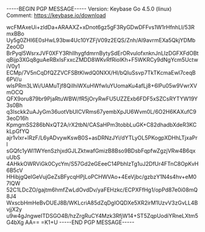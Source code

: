 -----BEGIN PGP MESSAGE-----
Version: Keybase Go 4.5.0 (linux)
Comment: https://keybase.io/download

wcFMAxeUi+zldDa+ARAAXZ+xDnot6gz5gF3RyGDwDFFvs1W1rHfnhLI/53RmxBBo
Uy5g0ZHI6E0sHwL93bw4Uc10YZFjV09z2EQS/Znh/Al9avrmEXa5QkjYDMbZeoOD
BrPyql5WsrxJVF0XFY3RhllhygfdmrnBytySdErORvulofxnknJnLIzDGFXFdOBt
qBijp3XGq8guAeRBxIsFxxcZMDD8WKvRfRioIKh+F5WKRCy9dNgYcm5UctwiV0y1
ECMp/7V5nCqDfQZZVCFSBtKlwdQ0NXX/Hl/bQIuSsvp7TkTKcmaEwI7ceqB6PV/u
wlsPRm3LWi/UAMuTjf8QiIhiWXuHWfwIuYUomaKu4afLj8+6lPu05w9VwrXVmOCQ
QFX9oru879br9PjaRtuWBW/fR5jOryRwFU5UZZExb6FDF5xSZCsRYTYW19Y3s0Bh
q3Isckk2uAJyGm36uotVbUICVRms67yembXpJU6Wvm0L/6O2H6KAXufC93eoD16h
KpmgmSS286bNxQT2A/rX2tbN/CASaHPm3tobbLuGK+C82dhadbXdeR3KCkLpGfYQ
ajr1vlxr+lRzF/L6yADvywKswB0S+asDRNzJYi/dYTLyOL5PKogpXDHhLTjxaPrl
sGQfc1yWl1WYenSzhjxdGJLZktwafGmizB8Bso9BDsbFqpfwZgzjVRw4B6qxuUbS
4AHkkOWRViGk0CycYm/S57Gd2eGEeeC14PbhIzTg1uJ2DfUr4FTnC8OpKvH6B5cV
HHibjgQeIGeVujGeZsBFycqHPjLoPCHWVAo+4EeVjbc/gzbzY1N4s4hv+eM07IQW
52C1LDcZO/gajtm6hmfZwLdOvdDv/yaFEHzkc/ECPXFfHg1/opPd87e0i08mQ8J4
WxscbHmHeBvDUEJ8B/WKLcriA85dZqDgIOQDXe5XR2irM1UzvV3zGvLL4BvjjX2y
u9w4gJngweITDSGO4B/hzZrgRuCY4Mzk3RfjW14+ST5ZqpUodiYRneLXtm5G4bXg
AA==
=K1+U
-----END PGP MESSAGE-----

